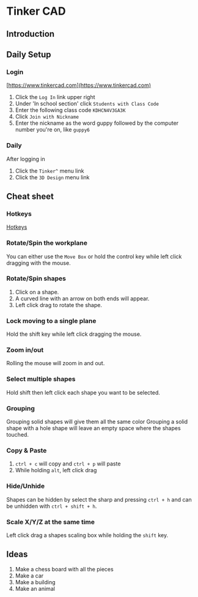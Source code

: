 # Tinker CAD

## Introduction

## Daily Setup

### Login

[https://www.tinkercad.com](https://www.tinkercad.com)

1. Click the `Log In` link upper right
2. Under 'In school section' click `Students with Class Code`
3. Enter the following class code `KDHCN4V3GA3K`
4. Click `Join with Nickname`
5. Enter the nickname as the word guppy followed by the computer number you're on, like `guppy6`

### Daily

After logging in

1. Click the `Tinker^` menu link
2. Click the `3D Design` menu link

## Cheat sheet

### Hotkeys
[Hotkeys](https://images.ctfassets.net/jl5ii4oqrdmc/5XEnkwEVklpYOeLi28epBn/570bef96acab2918f596f93ce14c4b28/TinkercadKeyboardShortcuts.png?w=1200)

### Rotate/Spin the workplane
You can either use the `Move Box` or hold the control key while left click dragging with the mouse.

### Rotate/Spin shapes
1. Click on a shape.
2. A curved line with an arrow on both ends will appear.
3. Left click drag to rotate the shape.

### Lock moving to a single plane
Hold the shift key while left click dragging the mouse.

### Zoom in/out
Rolling the mouse will zoom in and out.

### Select multiple shapes
Hold shift then left click each shape you want to be selected.

### Grouping
Grouping solid shapes will give them all the same color
Grouping a solid shape with a hole shape will leave an empty space where the shapes touched.

### Copy & Paste
1. `ctrl + c` will copy and `ctrl + p` will paste
2. While holding `alt`, left click drag

### Hide/Unhide
Shapes can be hidden by select the sharp and pressing `ctrl + h` and can be unhidden with `ctrl + shift + h`.

### Scale X/Y/Z at the same time
Left click drag a shapes scaling box while holding the `shift` key.


## Ideas
1. Make a chess board with all the pieces
2. Make a car
3. Make a building
4. Make an animal
